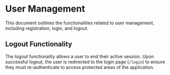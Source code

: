 # User Management

This document outlines the functionalities related to user management, including registration, login, and logout.

## Logout Functionality

The logout functionality allows a user to end their active session. Upon successful logout, the user is redirected to the login page (`/login`) to ensure they must re-authenticate to access protected areas of the application.
